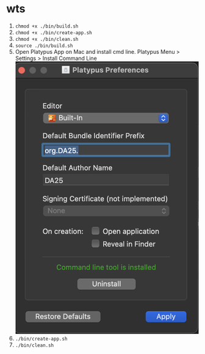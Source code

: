 # wts

1. `chmod +x ./bin/build.sh`
2. `chmod +x ./bin/create-app.sh`
3. `chmod +x ./bin/clean.sh`
4. `source ./bin/build.sh`
5. Open Platypus App on Mac and install cmd line. Platypus Menu > Settings > Install Command Line
![Platypus install cmd](assets/platypus-settings.png)
6. `./bin/create-app.sh`
7. `./bin/clean.sh`

